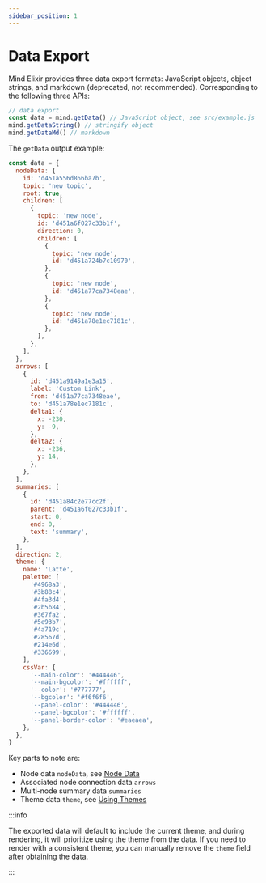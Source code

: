```yaml
---
sidebar_position: 1
---
```


# Data Export

Mind Elixir provides three data export formats: JavaScript objects, object strings, and markdown (deprecated, not recommended). Corresponding to the following three APIs:

```js
// data export
const data = mind.getData() // JavaScript object, see src/example.js
mind.getDataString() // stringify object
mind.getDataMd() // markdown
```

The `getData` output example:

```js
const data = {
  nodeData: {
    id: 'd451a556d866ba7b',
    topic: 'new topic',
    root: true,
    children: [
      {
        topic: 'new node',
        id: 'd451a6f027c33b1f',
        direction: 0,
        children: [
          {
            topic: 'new node',
            id: 'd451a724b7c10970',
          },
          {
            topic: 'new node',
            id: 'd451a77ca7348eae',
          },
          {
            topic: 'new node',
            id: 'd451a78e1ec7181c',
          },
        ],
      },
    ],
  },
  arrows: [
    {
      id: 'd451a9149a1e3a15',
      label: 'Custom Link',
      from: 'd451a77ca7348eae',
      to: 'd451a78e1ec7181c',
      delta1: {
        x: -230,
        y: -9,
      },
      delta2: {
        x: -236,
        y: 14,
      },
    },
  ],
  summaries: [
    {
      id: 'd451a84c2e77cc2f',
      parent: 'd451a6f027c33b1f',
      start: 0,
      end: 0,
      text: 'summary',
    },
  ],
  direction: 2,
  theme: {
    name: 'Latte',
    palette: [
      '#4968a3',
      '#3b88c4',
      '#4fa3d4',
      '#2b5b84',
      '#367fa2',
      '#5e93b7',
      '#4a719c',
      '#28567d',
      '#214e6d',
      '#336699',
    ],
    cssVar: {
      '--main-color': '#444446',
      '--main-bgcolor': '#ffffff',
      '--color': '#777777',
      '--bgcolor': '#f6f6f6',
      '--panel-color': '#444446',
      '--panel-bgcolor': '#ffffff',
      '--panel-border-color': '#eaeaea',
    },
  },
}
```

Key parts to note are:

- Node data `nodeData`, see [Node Data](./node-data.md)
- Associated node connection data `arrows`
- Multi-node summary data `summaries`
- Theme data `theme`, see [Using Themes](./use-theme.md)

:::info

The exported data will default to include the current theme, and during rendering, it will prioritize using the theme from the data. If you need to render with a consistent theme, you can manually remove the `theme` field after obtaining the data.

:::
